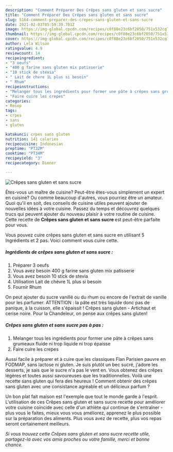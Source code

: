 ```yaml
---
description: "Comment Préparer Des Crêpes sans gluten et sans sucre"
title: "Comment Préparer Des Crêpes sans gluten et sans sucre"
slug: 5164-comment-preparer-des-crepes-sans-gluten-et-sans-sucre
date: 2021-02-03T05:59:39.701Z
image: https://img-global.cpcdn.com/recipes/c0f88e23c6bf2050/751x532cq70/crepes-sans-gluten-et-sans-sucre-photo-principale-de-la-recette.jpg
thumbnail: https://img-global.cpcdn.com/recipes/c0f88e23c6bf2050/751x532cq70/crepes-sans-gluten-et-sans-sucre-photo-principale-de-la-recette.jpg
cover: https://img-global.cpcdn.com/recipes/c0f88e23c6bf2050/751x532cq70/crepes-sans-gluten-et-sans-sucre-photo-principale-de-la-recette.jpg
author: Lela Wilson
ratingvalue: 4.9
reviewcount: 14
recipeingredient:
- "3 oeufs"
- "400 g farine sans gluten mix patisserie"
- "10 stick de stevia"
- " Lait de chvre 1L plus si besoin"
- " Rhum"
recipeinstructions:
- "Melanger tous les ingrédients pour former une pâte à crêpes sans grumeaux fluide ni trop liquide ni trop épaisse"
- "Faire cuire les crepes"
categories:
- Resep
tags:
- crpes
- sans
- gluten

katakunci: crpes sans gluten 
nutrition: 141 calories
recipecuisine: Indonesian
preptime: "PT32M"
cooktime: "PT34M"
recipeyield: "3"
recipecategory: Dinner

---
```



![Crêpes sans gluten et sans sucre](https://img-global.cpcdn.com/recipes/c0f88e23c6bf2050/751x532cq70/crepes-sans-gluten-et-sans-sucre-photo-principale-de-la-recette.jpg)

Êtes-vous un maître de cuisine? Peut-être êtes-vous simplement un expert en cuisine? Ou comme beaucoup d'autres, vous pourriez être un amateur. Quoi qu'il en soit, des conseils de cuisine utiles peuvent ajouter de nouvelles idées à votre cuisine. Passez du temps et découvrez quelques trucs qui peuvent ajouter du nouveau plaisir à votre routine de cuisine. Cette recette de <strong> Crêpes sans gluten et sans sucre </strong> est peut-être parfaite pour vous.

<!--inarticleads1-->

Vous pouvez cuire crêpes sans gluten et sans sucre en utilisant 5 Ingrédients et 2 pas. Voici comment vous cuire cette.

##### Ingrédients de crêpes sans gluten et sans sucre :

1. Préparer 3 oeufs
1. Vous avez besoin 400 g farine sans gluten mix patisserie
1. Vous avez besoin 10 stick de stevia
1. Utilisation  Lait de chèvre 1L plus si besoin
1. Fournir  Rhum


On peut ajouter du sucre vanillé ou du rhum ou encore de l&#39;extrait de vanille pour les parfumer. ATTENTION : la pâte est très liquide donc pas de panique, à la cuisson, elle s&#39;épaissit ! Crêpes sans gluten - Artichaut et cerise noire. Pour la Chandeleur, on pense aux crêpes sans gluten! 

<!--inarticleads2-->

##### Crêpes sans gluten et sans sucre pas à pas :

1. Melanger tous les ingrédients pour former une pâte à crêpes sans grumeaux fluide ni trop liquide ni trop épaisse
1. Faire cuire les crepes


Aussi facile à préparer et à cuire que les classiques Flan Parisien pauvre en FODMAP, sans lactose ni gluten. Je suis plutôt un bec sucré, j&#39;adore les desserts, je sais que le sucre n&#39;a pas le vent en. Vous obtenez des crêpes légères et toutes aussi savoureuses que les traditionnelles. Voilà une recette sans gluten qui fera des heureux ! Comment obtenir des crêpes sans gluten avec une consistance agréable et un délicieux parfum ? 

<!--inarticleads1-->

<p>
Un bon plat fait maison est l'exemple que tout le monde garde à l'esprit. L'utilisation de ces Crêpes sans gluten et sans sucre recette pour améliorer votre cuisine coïncide avec celle d'un athlète qui continue de s'entraîner - plus vous le faites, mieux vous vous améliorez, apprenez le plus possible sur la préparation des aliments. Plus vous avez de recette, plus vos repas seront certainement meilleurs.
</p>

<p>
<i>Si vous trouvez cette Crêpes sans gluten et sans sucre recette utile, partagez-la avec vos amis proches ou votre famille, merci et bonne chance.</i>
</p>
